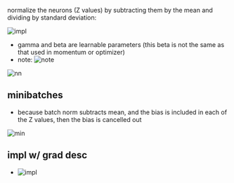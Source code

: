 normalize the neurons (Z values) by subtracting them by the mean and dividing by standard deviation:

![impl](https://i.gyazo.com/3c2c705c1864fe21c2aa1bb9bd881183.pngV)
  - gamma and beta are learnable parameters (this beta is not the same as that used in momentum or optimizer)
  - note: ![note](https://i.gyazo.com/8e2cbb535253a70313e5d5d3ab639129.png)
  
![nn](https://i.gyazo.com/af02c4faa36b07ce072da91dab6873b0.png)

## minibatches
  - because batch norm subtracts mean, and the bias is included in each of the Z values, then the bias is cancelled out
  
  ![min](https://i.gyazo.com/16b3eccae1a247f666f82a63618f2950.png)
  
## impl w/ grad desc
  - ![impl](https://i.gyazo.com/ad7f8a6cf14163902c8eb1920f7f0327.png)
  
